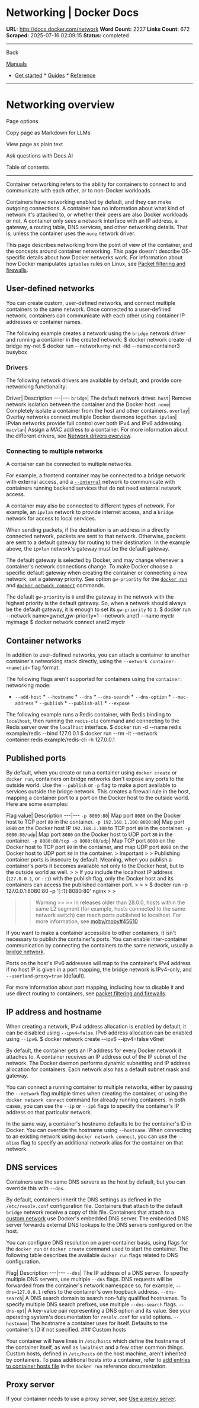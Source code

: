 # Networking | Docker Docs

**URL:** http://docs.docker.com/network
**Word Count:** 2227
**Links Count:** 672
**Scraped:** 2025-07-16 02:09:15
**Status:** completed

---

Back

[Manuals](https://docs.docker.com/manuals/)

  * [Get started](http://docs.docker.com/get-started/)   * [Guides](http://docs.docker.com/guides/)   * [Reference](http://docs.docker.com/reference/)

* * *

# Networking overview

Page options

Copy page as Markdown for LLMs

View page as plain text

Ask questions with Docs AI

Table of contents

* * *

Container networking refers to the ability for containers to connect to and communicate with each other, or to non-Docker workloads.

Containers have networking enabled by default, and they can make outgoing connections. A container has no information about what kind of network it's attached to, or whether their peers are also Docker workloads or not. A container only sees a network interface with an IP address, a gateway, a routing table, DNS services, and other networking details. That is, unless the container uses the `none` network driver.

This page describes networking from the point of view of the container, and the concepts around container networking. This page doesn't describe OS-specific details about how Docker networks work. For information about how Docker manipulates `iptables` rules on Linux, see [Packet filtering and firewalls](https://docs.docker.com/engine/network/packet-filtering-firewalls/).

## User-defined networks

You can create custom, user-defined networks, and connect multiple containers to the same network. Once connected to a user-defined network, containers can communicate with each other using container IP addresses or container names.

The following example creates a network using the `bridge` network driver and running a container in the created network:               $ docker network create -d bridge my-net     $ docker run --network=my-net -itd --name=container3 busybox     

### Drivers

The following network drivers are available by default, and provide core networking functionality:

Driver| Description   ---|---   `bridge`| The default network driver.   `host`| Remove network isolation between the container and the Docker host.   `none`| Completely isolate a container from the host and other containers.   `overlay`| Overlay networks connect multiple Docker daemons together.   `ipvlan`| IPvlan networks provide full control over both IPv4 and IPv6 addressing.   `macvlan`| Assign a MAC address to a container.      For more information about the different drivers, see [Network drivers overview](https://docs.docker.com/engine/network/drivers/).

### Connecting to multiple networks

A container can be connected to multiple networks.

For example, a frontend container may be connected to a bridge network with external access, and a [`--internal`](http://docs.docker.com/reference/cli/docker/network/create/#internal) network to communicate with containers running backend services that do not need external network access.

A container may also be connected to different types of network. For example, an `ipvlan` network to provide internet access, and a `bridge` network for access to local services.

When sending packets, if the destination is an address in a directly connected network, packets are sent to that network. Otherwise, packets are sent to a default gateway for routing to their destination. In the example above, the `ipvlan` network's gateway must be the default gateway.

The default gateway is selected by Docker, and may change whenever a container's network connections change. To make Docker choose a specific default gateway when creating the container or connecting a new network, set a gateway priority. See option `gw-priority` for the [`docker run`](https://docs.docker.com/reference/cli/docker/container/run/) and [`docker network connect`](https://docs.docker.com/reference/cli/docker/network/connect/) commands.

The default `gw-priority` is `0` and the gateway in the network with the highest priority is the default gateway. So, when a network should always be the default gateway, it is enough to set its `gw-priority` to `1`.               $ docker run --network name=gwnet,gw-priority=1 --network anet1 --name myctr myimage     $ docker network connect anet2 myctr     

## Container networks

In addition to user-defined networks, you can attach a container to another container's networking stack directly, using the `--network container:<name|id>` flag format.

The following flags aren't supported for containers using the `container:` networking mode:

  * `--add-host`   * `--hostname`   * `--dns`   * `--dns-search`   * `--dns-option`   * `--mac-address`   * `--publish`   * `--publish-all`   * `--expose`

The following example runs a Redis container, with Redis binding to `localhost`, then running the `redis-cli` command and connecting to the Redis server over the `localhost` interface.               $ docker run -d --name redis example/redis --bind 127.0.0.1     $ docker run --rm -it --network container:redis example/redis-cli -h 127.0.0.1     

## Published ports

By default, when you create or run a container using `docker create` or `docker run`, containers on bridge networks don't expose any ports to the outside world. Use the `--publish` or `-p` flag to make a port available to services outside the bridge network. This creates a firewall rule in the host, mapping a container port to a port on the Docker host to the outside world. Here are some examples:

Flag value| Description   ---|---   `-p 8080:80`| Map port `8080` on the Docker host to TCP port `80` in the container.   `-p 192.168.1.100:8080:80`| Map port `8080` on the Docker host IP `192.168.1.100` to TCP port `80` in the container.   `-p 8080:80/udp`| Map port `8080` on the Docker host to UDP port `80` in the container.   `-p 8080:80/tcp -p 8080:80/udp`| Map TCP port `8080` on the Docker host to TCP port `80` in the container, and map UDP port `8080` on the Docker host to UDP port `80` in the container.      > Important >  > Publishing container ports is insecure by default. Meaning, when you publish a container's ports it becomes available not only to the Docker host, but to the outside world as well. >  > If you include the localhost IP address \(`127.0.0.1`, or `::1`\) with the publish flag, only the Docker host and its containers can access the published container port. >      >      >     $ docker run -p 127.0.0.1:8080:80 -p '[::1]:8080:80' nginx >      >
>> Warning >>  >> In releases older than 28.0.0, hosts within the same L2 segment \(for example, hosts connected to the same network switch\) can reach ports published to localhost. For more information, see [moby/moby\#45610](https://github.com/moby/moby/issues/45610)

If you want to make a container accessible to other containers, it isn't necessary to publish the container's ports. You can enable inter-container communication by connecting the containers to the same network, usually a [bridge network](https://docs.docker.com/engine/network/drivers/bridge/).

Ports on the host's IPv6 addresses will map to the container's IPv4 address if no host IP is given in a port mapping, the bridge network is IPv4-only, and `--userland-proxy=true` \(default\).

For more information about port mapping, including how to disable it and use direct routing to containers, see [packet filtering and firewalls](https://docs.docker.com/engine/network/packet-filtering-firewalls/).

## IP address and hostname

When creating a network, IPv4 address allocation is enabled by default, it can be disabled using `--ipv4=false`. IPv6 address allocation can be enabled using `--ipv6`.               $ docker network create --ipv6 --ipv4=false v6net     

By default, the container gets an IP address for every Docker network it attaches to. A container receives an IP address out of the IP subnet of the network. The Docker daemon performs dynamic subnetting and IP address allocation for containers. Each network also has a default subnet mask and gateway.

You can connect a running container to multiple networks, either by passing the `--network` flag multiple times when creating the container, or using the `docker network connect` command for already running containers. In both cases, you can use the `--ip` or `--ip6` flags to specify the container's IP address on that particular network.

In the same way, a container's hostname defaults to be the container's ID in Docker. You can override the hostname using `--hostname`. When connecting to an existing network using `docker network connect`, you can use the `--alias` flag to specify an additional network alias for the container on that network.

## DNS services

Containers use the same DNS servers as the host by default, but you can override this with `--dns`.

By default, containers inherit the DNS settings as defined in the `/etc/resolv.conf` configuration file. Containers that attach to the default `bridge` network receive a copy of this file. Containers that attach to a [custom network](https://docs.docker.com/engine/network/tutorials/standalone/#use-user-defined-bridge-networks) use Docker's embedded DNS server. The embedded DNS server forwards external DNS lookups to the DNS servers configured on the host.

You can configure DNS resolution on a per-container basis, using flags for the `docker run` or `docker create` command used to start the container. The following table describes the available `docker run` flags related to DNS configuration.

Flag| Description   ---|---   `--dns`| The IP address of a DNS server. To specify multiple DNS servers, use multiple `--dns` flags. DNS requests will be forwarded from the container's network namespace so, for example, `--dns=127.0.0.1` refers to the container's own loopback address.   `--dns-search`| A DNS search domain to search non-fully qualified hostnames. To specify multiple DNS search prefixes, use multiple `--dns-search` flags.   `--dns-opt`| A key-value pair representing a DNS option and its value. See your operating system's documentation for `resolv.conf` for valid options.   `--hostname`| The hostname a container uses for itself. Defaults to the container's ID if not specified.      ### Custom hosts

Your container will have lines in `/etc/hosts` which define the hostname of the container itself, as well as `localhost` and a few other common things. Custom hosts, defined in `/etc/hosts` on the host machine, aren't inherited by containers. To pass additional hosts into a container, refer to [add entries to container hosts file](https://docs.docker.com/reference/cli/docker/container/run/#add-host) in the `docker run` reference documentation.

## Proxy server

If your container needs to use a proxy server, see [Use a proxy server](https://docs.docker.com/engine/daemon/proxy/).